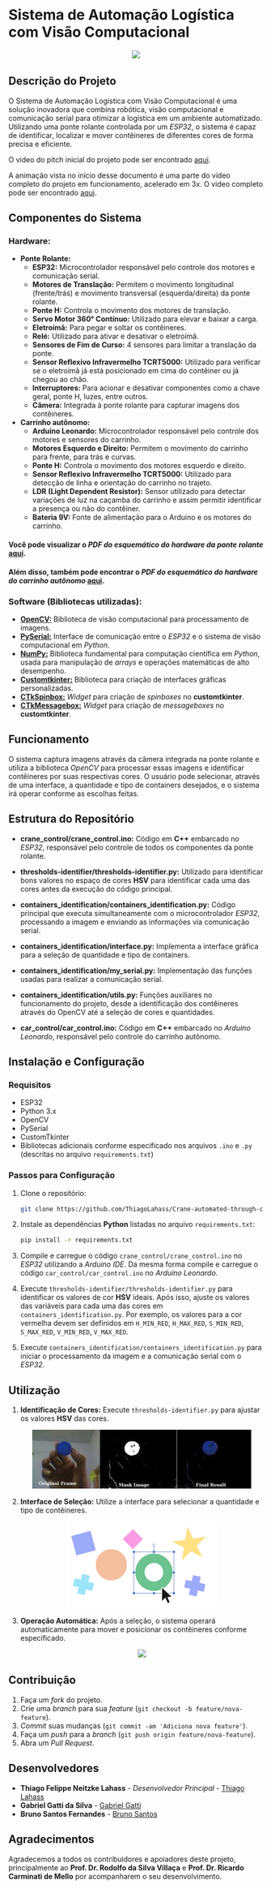 # Sistema de Automação Logística com Visão Computacional

<!--
Vídeo da ponte em funcionamento
-->
<p align="center">
  <img src="media/Projeto_Final-3x.gif" />
</p>

## Descrição do Projeto

O Sistema de Automação Logística com Visão Computacional é uma solução inovadora que combina robótica, visão computacional e comunicação serial para otimizar a logística em um ambiente automatizado. Utilizando uma ponte rolante controlada por um *ESP32*, o sistema é capaz de identificar, localizar e mover contêineres de diferentes cores de forma precisa e eficiente.

O video do pitch inicial do projeto pode ser encontrado [aqui](https://youtu.be/iw18S4EYCus?si=bXUdSKVfdXWQbk5L).

A animação vista no início desse documento é uma parte do vídeo completo do projeto em funcionamento, acelerado em 3x. O video completo pode ser encontrado [aqui](/media/under_development.gif).

## Componentes do Sistema

### Hardware:
- **Ponte Rolante:**
   - **ESP32:** Microcontrolador responsável pelo controle dos motores e comunicação serial.
   - **Motores de Translação:** Permitem o movimento longitudinal (frente/trás) e movimento transversal (esquerda/direita) da ponte rolante.
   - **Ponte H:** Controla o movimento dos motores de translação.
   - **Servo Motor 360° Contínuo:** Utilizado para elevar e baixar a carga.
   - **Eletroímã:** Para pegar e soltar os contêineres.
   - **Relé:** Utilizado para ativar e desativar o eletroímã.
   - **Sensores de Fim de Curso:** 4 sensores para limitar a translação da ponte.
   - **Sensor Reflexivo Infravermelho TCRT5000:** Utilizado para verificar se o eletroímã já está posicionado em cima do contêiner ou já chegou ao chão.
   - **Interruptores:** Para acionar e desativar componentes como a chave geral, ponte H, luzes, entre outros.
   - **Câmera:** Integrada à ponte rolante para capturar imagens dos contêineres.
- **Carrinho autônomo:**
   - **Arduíno Leonardo:** Microcontrolador responsável pelo controle dos motores e sensores do carrinho.
   - **Motores Esquerdo e Direito:** Permitem o movimento do carrinho para frente, para trás e curvas.
   - **Ponte H:** Controla o movimento dos motores esquerdo e direito.
   - **Sensor Reflexivo Infravermelho TCRT5000:** Utilizado para detecção de linha e orientação do carrinho no trajeto.
   - **LDR (Light Dependent Resistor):** Sensor utilizado para detectar variações de luz na caçamba do carrinho e assim permitir identificar a presença ou não do contêiner.
   - **Bateria 9V:** Fonte de alimentação para o Arduino e os motores do carrinho.

#### Você pode visualizar o *PDF do esquemático do hardware da ponte rolante* [aqui](doc/Schematic_crane.pdf).

#### Além disso, também pode encontrar o *PDF do esquemático do hardware do carrinho autônomo* [aqui](doc/Schematic_car_linefollower.pdf).

### Software (Bibliotecas utilizadas):
- **[OpenCV:](https://docs.opencv.org/4.x/d1/dfb/intro.html)** Biblioteca de visão computacional para processamento de imagens.
- **[PySerial:](https://pyserial.readthedocs.io/en/latest/pyserial.html)** Interface de comunicação entre o *ESP32* e o sistema de visão computacional em *Python*.
- **[NumPy:](https://numpy.org/doc/)** Biblioteca fundamental para computação científica em *Python*, usada para manipulação de *arrays* e operações matemáticas de alto desempenho.
- **[Customtkinter:](https://customtkinter.tomschimansky.com/documentation/)** Biblioteca para criação de interfaces gráficas personalizadas.
- **[CTkSpinbox:](https://pypi.org/project/CTkSpinbox/)** *Widget* para criação de *spinboxes* no **customtkinter**.
- **[CTkMessagebox:](https://github.com/Akascape/CTkMessagebox)** *Widget* para criação de *messageboxes* no **customtkinter**.

## Funcionamento

O sistema captura imagens através da câmera integrada na ponte rolante e utiliza a biblioteca *OpenCV* para processar essas imagens e identificar contêineres por suas respectivas cores. O usuário pode selecionar, através de uma interface, a quantidade e tipo de containers desejados, e o sistema irá operar conforme as escolhas feitas.

## Estrutura do Repositório

- **crane_control/crane_control.ino:**
   Código em **C++** embarcado no *ESP32*, responsável pelo controle de todos os componentes da ponte rolante.

- **thresholds-identifier/thresholds-identifier.py:** 
   Utilizado para identificar bons valores no espaço de cores **HSV** para identificar cada uma das cores antes da execução do código principal.

- **containers_identification/containers_identification.py:** Código principal que executa simultaneamente com o microcontrolador *ESP32*, processando a imagem e enviando as informações via comunicação serial.

- **containers_identification/interface.py:** Implementa a interface gráfica para a seleção de quantidade e tipo de containers.

- **containers_identification/my_serial.py:** Implementação das funções usadas para realizar a comunicação serial.

- **containers_identification/utils.py:** Funções auxiliares no funcionamento do projeto, desde a identificação dos contêineres através do OpenCV até a seleção de cores e quantidades.

- **car_control/car_control.ino:** Código em **C++** embarcado no *Arduino Leonardo*, responsável pelo controle do carrinho autônomo.

## Instalação e Configuração

### Requisitos

- ESP32
- Python 3.x
- OpenCV
- PySerial
- CustomTkinter
- Bibliotecas adicionais conforme especificado nos arquivos `.ino` e `.py` (descritas no arquivo `requirements.txt`)

### Passos para Configuração

1. Clone o repositório:
   ```bash
   git clone https://github.com/ThiagoLahass/Crane-automated-through-computer-vision.git
   ```

2. Instale as dependências **Python** listadas no arquivo `requirements.txt`:
   ```bash
   pip install -r requirements.txt
   ```

3. Compile e carregue o código `crane_control/crane_control.ino` no *ESP32* utilizando a *Arduino IDE*. Da mesma forma compile e carregue o código `car_control/car_control.ino` no *Arduíno Leonardo*.

4. Execute `thresholds-identifier/thresholds-identifier.py` para identificar os valores de cor **HSV** ideais. Após isso, ajuste os valores das variáveis para cada uma das cores em `containers_identification.py`. Por exemplo, os valores para a cor vermelha devem ser definidos em `H_MIN_RED`, `H_MAX_RED`, `S_MIN_RED`, `S_MAX_RED`, `V_MIN_RED`, `V_MAX_RED`.

5. Execute `containers_identification/containers_identification.py` para iniciar o processamento da imagem e a comunicação serial com o *ESP32*.


## Utilização

1. **Identificação de Cores:**
   Execute `thresholds-identifier.py` para ajustar os valores **HSV** das cores.
    <p align="center">
      <img src="media/thresholds-identifier.jpeg" />
    </p>

2. **Interface de Seleção:**
   Utilize a interface para selecionar a quantidade e tipo de contêineres.
    <p align="center">
      <img src="media/interface.png" />
    </p>

3. **Operação Automática:**
   Após a seleção, o sistema operará automaticamente para mover e posicionar os contêineres conforme especificado.
   <p align="center">
      <img src="media/Projeto_Final-3x.gif" />
   </p>

## Contribuição

1. Faça um *fork* do projeto.
2. Crie uma *branch* para sua *feature* (`git checkout -b feature/nova-feature`).
3. *Commit* suas mudanças (`git commit -am 'Adiciona nova feature'`).
4. Faça um *push* para a *branch* (`git push origin feature/nova-feature`).
5. Abra um *Pull Request*.

## Desenvolvedores

- **Thiago Felippe Neitzke Lahass** - *Desenvolvedor Principal* - [Thiago Lahass](https://github.com/ThiagoLahass)
- **Gabriel Gatti da Silva** - [Gabriel Gatti](https://github.com/gabrielgatti7)
- **Bruno Santos Fernandes** - [Bruno Santos](https://github.com/BrunoSantosFF)

## Agradecimentos

Agradecemos a todos os contribuidores e apoiadores deste projeto, principalmente ao **Prof. Dr. Rodolfo da Silva Villaça** e **Prof. Dr. Ricardo Carminati de Mello** por acompanharem o seu desenvolvimento.